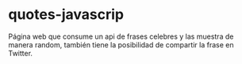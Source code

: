 # quotes-javascrip
Página web que consume un api de frases celebres y las muestra de manera random, también tiene la posibilidad de compartir la frase en Twitter.
